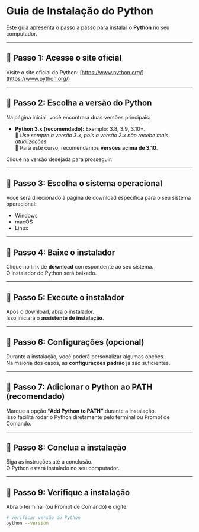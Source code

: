 # Guia de Instalação do Python

Este guia apresenta o passo a passo para instalar o **Python** no seu computador.

---

## 📌 Passo 1: Acesse o site oficial
Visite o site oficial do Python: [https://www.python.org/](https://www.python.org/)

---

## 📌 Passo 2: Escolha a versão do Python
Na página inicial, você encontrará duas versões principais:

- **Python 3.x (recomendado):** Exemplo: 3.8, 3.9, 3.10+.  
  🔹 *Use sempre a versão 3.x, pois a versão 2.x não recebe mais atualizações.*  
  🔹 Para este curso, recomendamos **versões acima de 3.10**.

Clique na versão desejada para prosseguir.

---

## 📌 Passo 3: Escolha o sistema operacional
Você será direcionado à página de download específica para o seu sistema operacional:

- Windows  
- macOS  
- Linux  

---

## 📌 Passo 4: Baixe o instalador
Clique no link de **download** correspondente ao seu sistema.  
O instalador do Python será baixado.

---

## 📌 Passo 5: Execute o instalador
Após o download, abra o instalador.  
Isso iniciará o **assistente de instalação**.

---

## 📌 Passo 6: Configurações (opcional)
Durante a instalação, você poderá personalizar algumas opções.  
Na maioria dos casos, as **configurações padrão** já são suficientes.

---

## 📌 Passo 7: Adicionar o Python ao PATH (recomendado)
Marque a opção **“Add Python to PATH”** durante a instalação.  
Isso facilita rodar o Python diretamente pelo terminal ou Prompt de Comando.

---

## 📌 Passo 8: Conclua a instalação
Siga as instruções até a conclusão.  
O Python estará instalado no seu computador.

---

## 📌 Passo 9: Verifique a instalação
Abra o terminal (ou Prompt de Comando) e digite:

```bash
# Verificar versão do Python
python --version
```
